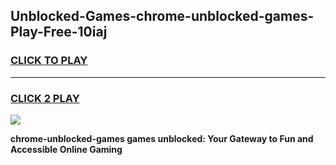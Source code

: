 
## Unblocked-Games-chrome-unblocked-games-Play-Free-10iaj
<h3>
<a href="https://premium76.site?title=chrome-unblocked-games&ref=23A">CLICK TO PLAY</a></h3>
<hr>

<h3>
<a href="https://premium76.site?title=chrome-unblocked-games&ref=23A">CLICK 2 PLAY</a>
  
</h3>

<a href="https://premium76.site?title=chrome-unblocked-games&ref=23A"><img src="https://clearcache.store/games.png"></a>


**chrome-unblocked-games games unblocked: Your Gateway to Fun and Accessible Online Gaming**
